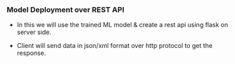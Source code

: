 ### Model Deployment over REST API

- In this we will use the trained ML model & create a rest api using flask on server side. 

- Client will send data in json/xml format over http protocol to get the response.



